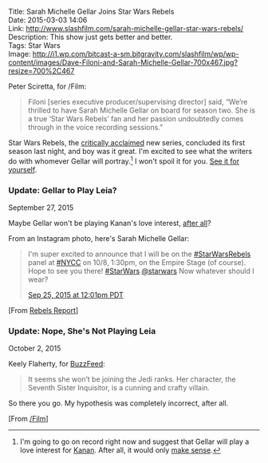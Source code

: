 Title: Sarah Michelle Gellar Joins Star Wars Rebels  
Date: 2015-03-03 14:06  
Link: http://www.slashfilm.com/sarah-michelle-gellar-star-wars-rebels/  
Description: This show just gets better and better.  
Tags: Star Wars  
Image: http://i1.wp.com/bitcast-a-sm.bitgravity.com/slashfilm/wp/wp-content/images/Dave-Filoni-and-Sarah-Michelle-Gellar-700x467.jpg?resize=700%2C467  

Peter Sciretta, for /Film:

> Filoni [series executive producer/supervising director] said, “We’re thrilled to have Sarah Michelle Gellar on board for season two. She is a true ‘Star Wars Rebels’ fan and her passion undoubtedly comes through in the voice recording sessions.”

Star Wars Rebels, the [critically acclaimed][slashfilm] new series, concluded its first season last night, and boy was it great. I'm excited to see what the writers do with whomever Gellar will portray.[^g] I won't spoil it for you. [See it for yourself][apple]. 

<aside class="update">

### Update: Gellar to Play Leia?
<p class="updateTime"><time datetime="2015-09-27">September 27, 2015</time></p>

Maybe Gellar won't be playing Kanan's love interest, [after all][wikipedia]?

From an Instagram photo, here's Sarah Michelle Gellar:

> I'm super excited to announce that I will be on the [#StarWarsRebels][swr] panel at [#NYCC][nycc] on 10/8, 1:30pm, on the Empire Stage (of course). Hope to see you there! [#StarWars][sw] [@starwars][sww] Now whatever should I wear?
>
> [Sep 25, 2015 at 12:01pm PDT][smg]

[From [Rebels Report][rebelsreport]]

</aside>

<aside class="update">

### Update: Nope, She's Not Playing Leia
<p class="updateTime"><time datetime="2015-10-02">October 2, 2015</time></p>

Keely Flaherty, for [BuzzFeed][buzzfeed]:

> It seems she won’t be joining the Jedi ranks. Her character, the Seventh Sister Inquisitor, is a cunning and crafty villain.

So there you go. My hypothesis was completely incorrect, after all.

[From [/Film][slashfilm2]]

</aside>

[^g]: I'm going to go on record right now and suggest that Gellar will play a love interest for [Kanan][wikia]. After all, it would only [make sense][huffingtonpost].

[apple]: https://itunes.apple.com/us/tv-season/fire-across-the-galaxy/id920938545?at=1l3vx9s "Star Wars Rebels: 'Fire Across the Galaxy' on iTunes"
[buzzfeed]: http://www.buzzfeed.com/keelyflaherty/sarah-michelle-gellar-reveals-her-mysterious-new-star-wars-r#.ccvq1lk1z "Source post on Buzzfeed"
[huffingtonpost]: http://www.huffingtonpost.com/2014/03/13/sarah-michelle-gellar-freddie-prinze-jr-selfie_n_4957924.html "Huffington Post reporting on Freddie Prinze Jr. and Sarah Michelle Gellar as a couple"
[nycc]: https://instagram.com/explore/tags/nycc/ "Instagram posts tagged 'NYCC'"
[rebelsreport]: http://rebelsreport.com/2015/09/27/did-sarah-michelle-geller-reveal-her-star-wars-rebels-season-2-character/ "Rebels Report on Sarah Michelle Gellar's tease"
[slashfilm]: http://www.slashfilm.com/star-wars-rebels-season-2/ "/Film reporting on Season 2 of Star Wars Rebels"
[slashfilm2]: http://www.slashfilm.com/star-wars-rebels-sarah-michelle-gellar/ "/Film reporting on Sarah Michelle Gellar's role in Star Wars Rebels Season 2"
[smg]: https://instagram.com/p/8EIbh4sY_i/ "Sarah Michelle Gellar looking like Leia on Instagram"
[sw]: https://instagram.com/explore/tags/starwars/ "Instagram posts tagged 'starwars'"
[sww]: https://instagram.com/starwars/ "Official Star Wars Instagram account"
[swr]: https://instagram.com/explore/tags/starwarsrebels/ "Instagram posts tagged 'starwarsrebels'"
[wikia]: http://starwars.wikia.com/wiki/Kanan_Jarrus "Star Wars Wikia: Kanan Jarrus"
[wikipedia]: https://en.wikipedia.org/wiki/Princess_Leia "Wikipedia: 'Princess Leia'"